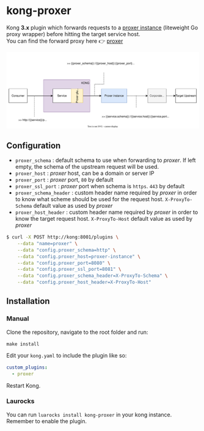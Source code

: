 # kong-proxer

Kong **3.x** plugin which forwards requests to a [proxer instance](https://github.com/fenix-hub/proxer) (liteweight Go proxy wrapper) before hitting the target service host.  
You can find the forward proxy here 👉 [proxer](https://github.com/fenix-hub/proxer)

![proxer-diagram](proxer.svg)

## Configuration
- `proxer_schema` : default schema to use when forwarding to *proxer*. If left empty, the schema of the upstream request will be used.
- `proxer_host` : *proxer* host, can be a domain or server IP
- `proxer_port` : *proxer* port, `80` by default
- `proxer_ssl_port` : *proxer* port when schema is `https`. `443` by default
- `proxer_schema_header` : custom header name required by *proxer* in order to know what scheme should be used for the request host. `X-ProxyTo-Schema` default value as used by *proxer*
- `proxer_host_header` : custom header name required by *proxer* in order to know the target request host. `X-ProxyTo-Host` default value as used by *proxer*

```bash
$ curl -X POST http://kong:8001/plugins \
    --data "name=proxer" \
    --data "config.proxer_schema=http" \
    --data "config.proxer_host=proxer-instance" \
    --data "config.proxer_port=8080" \
    --data "config.proxer_ssl_port=8081" \
    --data "config.proxer_schema_header=X-ProxyTo-Schema" \
    --data "config.proxer_host_header=X-ProxyTo-Host"
```

## Installation

### Manual
Clone the repository, navigate to the root folder and run:
```
make install
```

Edit your ```kong.yaml``` to include the plugin like so:
```yaml
custom_plugins:
  - proxer
```

Restart Kong.

### Laurocks

You can run `luarocks install kong-proxer` in your kong instance.  
Remember to enable the plugin.
